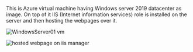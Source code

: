 This is Azure virtual machine having Windows server 2019 datacenter as image. On top of it IIS (Internet information services) role is installed on the server and then hosting the webpages over it.

![WindowsServer01 vm](https://user-images.githubusercontent.com/61831401/173175723-bbdc0d68-52cb-48bd-80b7-2c1fbb25a08e.PNG)

![hosted webpage on iis manager](https://user-images.githubusercontent.com/61831401/173175872-f0d9c82d-771c-449d-bd79-0673a8397799.PNG)

